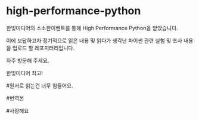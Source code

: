 # high-performance-python

한빛미디어의 소소한이벤트를 통해 High Performance Python을 받았습니다. 

이에 보답하고자 정기적으로 읽은 내용 및 읽다가 생각난 파이썬 관련 실험 및 조사 내용을 업로드 할 레포지터리입니다. 

자주 방문해 주세요.

한빛미디어 최고!

#원서로 읽는건 너무 힘들어요.

#번역본 

#사랑해요
